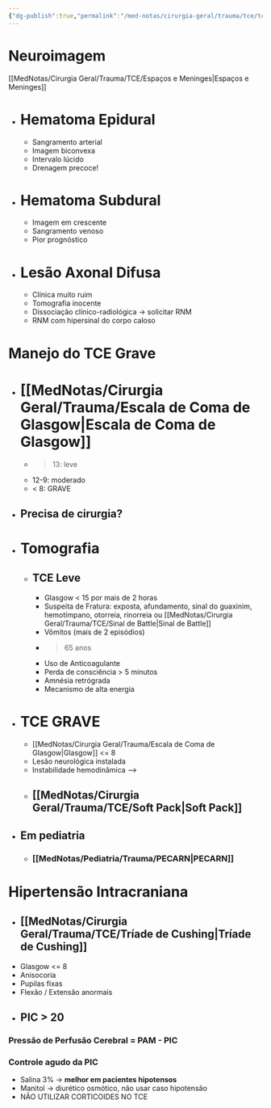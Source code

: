 ```yaml
---
{"dg-publish":true,"permalink":"/med-notas/cirurgia-geral/trauma/tce/tce/"}
---
```


# Neuroimagem 
[[MedNotas/Cirurgia Geral/Trauma/TCE/Espaços e Meninges\|Espaços e Meninges]]
- # Hematoma Epidural
	- Sangramento arterial
	- Imagem biconvexa
	- Intervalo lúcido
	- Drenagem precoce!
- # Hematoma Subdural
	- Imagem em crescente
	- Sangramento venoso
	- Pior prognóstico
- # Lesão Axonal Difusa
	- Clínica muito ruim
	- Tomografia inocente
	- Dissociação clínico-radiológica -> solicitar RNM
	- RNM com hipersinal do corpo caloso

# Manejo do TCE Grave
- # [[MedNotas/Cirurgia Geral/Trauma/Escala de Coma de Glasgow\|Escala de Coma de Glasgow]]
	- > 13: leve
	- 12-9: moderado
	- < 8: GRAVE
- ## Precisa de cirurgia? 
- # Tomografia
	- ## TCE Leve
		- Glasgow < 15 por mais de 2 horas
		- Suspeita de Fratura: exposta, afundamento, sinal do guaxinim, hemotímpano, otorreia, rinorreia ou [[MedNotas/Cirurgia Geral/Trauma/TCE/Sinal de Battle\|Sinal de Battle]]
		- Vômitos (mais de 2 episódios)
		- > 65 anos
		- Uso de Anticoagulante
		- Perda de consciência > 5 minutos
		- Amnésia retrógrada
		- Mecanismo de alta energia
- # TCE GRAVE
	- [[MedNotas/Cirurgia Geral/Trauma/Escala de Coma de Glasgow\|Glasgow]] <= 8
	- Lesão neurológica instalada
	- Instabilidade hemodinâmica 
	-->
	- ## [[MedNotas/Cirurgia Geral/Trauma/TCE/Soft Pack\|Soft Pack]]
- ## Em pediatria
	- ### [[MedNotas/Pediatria/Trauma/PECARN\|PECARN]]

# Hipertensão Intracraniana
- ## [[MedNotas/Cirurgia Geral/Trauma/TCE/Tríade de Cushing\|Tríade de Cushing]]
- Glasgow <= 8
- Anisocoria
- Pupilas fixas
- Flexão / Extensão anormais
- ## PIC > 20 


### Pressão de Perfusão Cerebral = PAM - PIC

### Controle agudo da PIC
- Salina 3% -> **melhor em pacientes hipotensos**
- Manitol -> diurético osmótico, não usar caso hipotensão
- NÃO UTILIZAR CORTICOIDES NO TCE